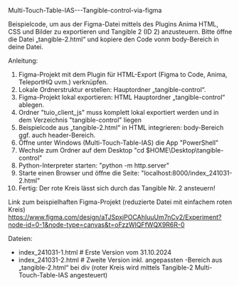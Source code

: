 Multi-Touch-Table-IAS---Tangible-control-via-figma

Beispielcode, um aus der Figma-Datei mittels des Plugins Anima HTML, CSS und Bilder zu exportieren und Tangible 2 (ID 2) anzusteuern. Bitte öffne die Datei „tangible-2.html“ und kopiere den Code vonm body-Bereich in deine Datei.

Anleitung:

1. Figma-Projekt mit dem Plugin für HTML-Export (Figma to Code, Anima, TeleportHQ uvm.) verknüpfen.
2. Lokale Ordnerstruktur erstellen: Hauptordner „tangible-control“.
3. Figma-Projekt lokal exportieren: HTML Hauptordner „tangible-control“ ablegen.
5. Ordner "tuio_client_js" muss komplett lokal exportiert werden und in dem Verzeichnis "tangible-control" liegen
6. Beispielcode aus „tangible-2.html“ in HTML integrieren: body-Bereich ggf. auch header-Bereich.
7. Öffne unter Windows (Multi-Touch-Table-IAS) die App "PowerShell"
8. Wechsle zum Ordner auf dem Desktop "cd $HOME\Desktop\tangible-control"
9. Python-Interpreter starten: "python -m http.server"
10. Starte einen Browser und öffne die Seite: "localhost:8000/index_241031-2.html"
11. Fertig: Der rote Kreis lässt sich durch das Tangible Nr. 2 ansteuern!

Link zum beispielhaften Figma-Projekt (reduzierte Datei mit einfachem roten Kreis)
https://www.figma.com/design/aTJSpxjPOCAhIuuUm7nCv2/Experiment?node-id=0-1&node-type=canvas&t=oFzzWlQFfWQX9R6R-0

Dateien:
- index_241031-1.html    # Erste Version vom 31.10.2024
- index_241031-2.html    # Zweite Version inkl. angepassten <body>-Bereich aus „tangible-2.html“ bei div (roter Kreis wird mittels Tangible-2 Multi-Touch-Table-IAS angesteuert)
